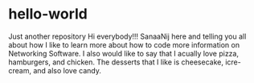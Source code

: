 # hello-world
Just another repository
Hi everybody!!!
SanaaNij here and telling you all about how I like to learn more about how to code more information on Networking Software.
I also would like to say that I acually love pizza, hamburgers, and chicken. The desserts that I like is cheesecake, icre-cream, and also love candy. 
